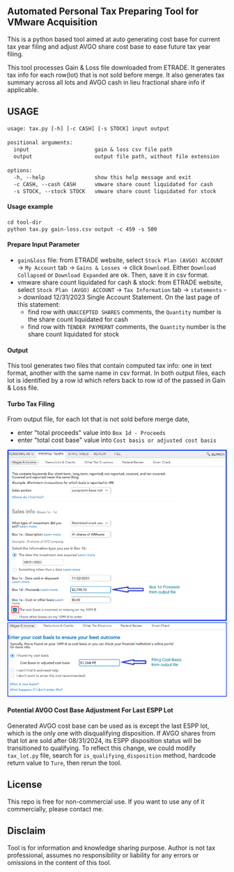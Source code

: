 ## Automated Personal Tax Preparing Tool for VMware Acquisition
This is a python based tool aimed at auto generating cost base for current tax year filing and adjust AVGO share 
cost base to ease future tax year filing. 

This tool processes Gain & Loss file downloaded from ETRADE. It generates tax info for each row(lot) that is not sold 
before merge. It also generates tax summary across all lots and AVGO cash in lieu fractional share info if applicable.

## USAGE
```text
usage: tax.py [-h] [-c CASH] [-s STOCK] input output

positional arguments:
  input                     gain & loss csv file path
  output                    output file path, without file extension

options:
  -h, --help                show this help message and exit
  -c CASH, --cash CASH      vmware share count liquidated for cash
  -s STOCK, --stock STOCK   vmware share count liquidated for stock
```

#### Usage example
```text
cd tool-dir
python tax.py gain-loss.csv output -c 459 -s 500
```

#### Prepare Input Parameter
- `gain&loss` file: from ETRADE website, select `Stock Plan (AVGO) ACCOUNT` -> `My Account` tab -> `Gains & Losses` -> 
click `Download`. Either `Download Collapsed` or `Download Expanded` are ok. Then, save it in csv format.
- vmware share count liquidated for cash & stock: from ETRADE website, select `Stock Plan (AVGO) ACCOUNT` -> 
`Tax Information` tab -> `statements` -> download 12/31/2023 Single Account Statement. On the last page of this statement:
    - find row with `UNACCEPTED SHARES` comments, the `Quantity` number is the share count liquidated for cash
    - find row with `TENDER PAYMERNT` comments, the `Quantity` number is the share count liquidated for stock
    
#### Output
This tool generates two files that contain computed tax info: one in text format, another with the same name in csv format. In both output files, each lot 
is identified by a row id which refers back to row id of the passed in Gain & Loss file.

#### Turbo Tax Filing
From output file, for each lot that is not sold before merge date,
- enter "total proceeds" value into `Box 1d - Proceeds`
- enter "total cost base" value into `Cost basis or adjusted cost basis`

![Alt text](img/tt-1.png?raw=true "enter total proceeds")
![Alt text](img/tt-2.png?raw=true "enter total cost base")


#### Potential AVGO Cost Base Adjustment For Last ESPP Lot
Generated AVGO cost base can be used as is except the last ESPP lot, which is the only one with disqualifying disposition.
If AVGO shares from that lot are sold after 08/31/2024, its ESPP disposition status will be transitioned to qualifying. To reflect this change, we could 
modify `tax_lot.py` file, search for `is_qualifying_disposition` method, hardcode
return value to `Ture`, then rerun the tool.

## License
This repo is free for non-commercial use. If you want to use any of it commercially, please contact me.

## Disclaim
Tool is for information and knowledge sharing purpose. Author is not tax professional, assumes no responsibility or liability for any errors or omissions in the content of this tool.